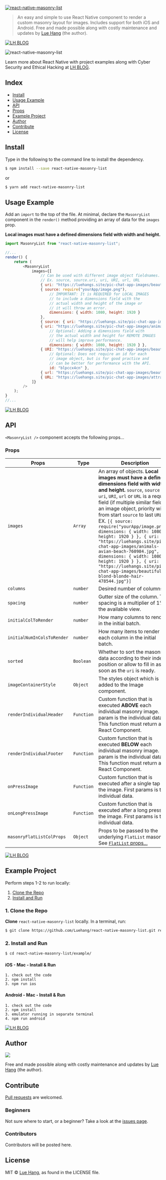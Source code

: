 <a href="https://luehangs.site/lue_hang/projects/react-native-masonry-list"><img src="https://luehangs.site/images/react-native-masonry-list-main.jpg" alt="react-native-masonry-list"/></a>

> An easy and simple to use React Native component to render a custom masonry layout for images. Includes support for both iOS and Android. Free and made possible along with costly maintenance and updates by [Lue Hang](https://www.facebook.com/lue.hang) (the author).

<a href="https://luehangs.site"><img src="https://luehangs.site/images/lh-blog-strip.jpg" alt="LH BLOG"/></a>

![react-native-masonry-list](https://www.luehangs.site/videos/react-native-masonry-list-demo.gif)

Learn more about React Native with project examples along with Cyber Security and Ethical Hacking at [LH BLOG](https://www.luehangs.site).

## Index

- [Install](#install)
- [Usage Example](#usage-example)
- [API](#api)
- [Props](#props)
- [Example Project](#example-project)
- [Author](#author)
- [Contribute](#contribute)
- [License](#license)

## Install

Type in the following to the command line to install the dependency.

```bash
$ npm install --save react-native-masonry-list
```

or

```bash
$ yarn add react-native-masonry-list
```

## Usage Example

Add an ``import`` to the top of the file.  At minimal, declare the ``MasonryList`` component in the ``render()`` method providing an array of data for the ``images`` prop.

**Local images must have a defined dimensions field with width and height.**

```javascript
import MasonryList from "react-native-masonry-list";

//...
render() {
    return (
        <MasonryList
            images={[
                // Can be used with different image object fieldnames.
                // Ex. source, source.uri, uri, URI, url, URL
                { uri: "https://luehangs.site/pic-chat-app-images/beautiful-blond-blonde-hair-478544.jpg" },
                { source: require("yourApp/image.png"), 
                    // IMPORTANT: It is REQUIRED for LOCAL IMAGES
                    // to include a dimensions field with the
                    // actual width and height of the image or
                    // it will throw an error.
                    dimensions: { width: 1080, height: 1920 }
                },
                { source: { uri: "https://luehangs.site/pic-chat-app-images/beautiful-beautiful-women-beauty-40901.jpg" } },
                { uri: "https://luehangs.site/pic-chat-app-images/animals-avian-beach-760984.jpg",
                    // Optional: Adding a dimensions field with
                    // the actual width and height for REMOTE IMAGES
                    // will help improve performance.
                    dimensions: { width: 1080, height: 1920 } },
                { URI: "https://luehangs.site/pic-chat-app-images/beautiful-blond-fishnet-stockings-48134.jpg"
                    // Optional: Does not require an id for each
                    // image object, but is for good practice and
                    // can be better for performance with the API.
                    id: "blpccx4cn" },
                { url: "https://luehangs.site/pic-chat-app-images/beautiful-beautiful-woman-beauty-9763.jpg" },
                { URL: "https://luehangs.site/pic-chat-app-images/attractive-balance-beautiful-186263.jpg" },
            ]}
        />
    );
}
//...
```

<a href="https://luehangs.site"><img src="https://luehangs.site/images/lh-blog-strip.jpg" alt="LH BLOG"/></a>

## API

``<MasonryList />`` component accepts the following props...

### Props

| Props                         | Type              | Description                                                                                                                                                                                    | Default |
|-------------------------------|-------------------|-----------------------------------------------------------------------------------------------------------------------------------------------------------------------------------------------------------------------------------------------------|---------|
| `images`                      | `Array`           | An array of objects.  **Local images must have a defined dimensions field with width and height.**  `source`, `source.uri`, `uri`, `URI`, `url` or `URL` is a required field (if multiple similar fields in an image object, priority will go from start `source` to last `URL`). EX. `[{ source: require("yourApp/image.png"), dimensions: { width: 1080, height: 1920 } }, { uri: "https://luehangs.site/pic-chat-app-images/animals-avian-beach-760984.jpg", dimensions: { width: 1080, height: 1920 } }, { uri: "https://luehangs.site/pic-chat-app-images/beautiful-blond-blonde-hair-478544.jpg"}]`  | Required |
| `columns`                     | `number`          | Desired number of columns. | 2 |
| `spacing`                     | `number`          | Gutter size of the column. The spacing is a multiplier of 1% of the available view. | 1 |
| `initialColToRender`          | `number`          | How many columns to render in the initial batch. | 2 |
| `initialNumInColsToRender`    | `number`          | How many items to render in each column in the initial batch. | 2 |
| `sorted`                      | `Boolean`         | Whether to sort the masonry data according to their index position or allow to fill in as soon as the `uri` is ready. | false |
| `imageContainerStyle`         | `Object`          | The styles object which is added to the Image component. | {} |
| `renderIndividualHeader`      | `Function`        | Custom function that is executed **ABOVE** each individual masonry image.  First param is the individual data.  This function must return a React Component. | |
| `renderIndividualFooter`      | `Function`        | Custom function that is executed **BELOW** each individual masonry image.  First param is the individual data.  This function must return a React Component. | |
| `onPressImage`                | `Function`        | Custom function that is executed after a single tap on the image.  First params is the individual data. | |
| `onLongPressImage`            | `Function`        | Custom function that is executed after a long press on the image.  First params is the individual data. | |
| `masonryFlatListColProps`     | `Object`          | Props to be passed to the underlying `FlatList` masonry.  See [`FlatList` props...](https://facebook.github.io/react-native/docs/flatlist#props) | {} |

<a href="https://luehangs.site"><img src="https://luehangs.site/images/lh-blog-strip.jpg" alt="LH BLOG"/></a>

## Example Project

Perform steps 1-2 to run locally:

1. [Clone the Repo](#1-clone-the-repo)
2. [Install and Run](#2-install-and-run)

### 1. Clone the Repo

**Clone** `react-native-masonry-list` locally. In a terminal, run:

```bash
$ git clone https://github.com/Luehang/react-native-masonry-list.git react-native-masonry-list
```

### 2. Install and Run

```bash
$ cd react-native-masonry-list/example/
```

#### iOS - Mac - Install & Run

	1. check out the code
	2. npm install
	3. npm run ios

#### Android - Mac - Install & Run

	1. check out the code
	2. npm install
	3. emulator running in separate terminal
	4. npm run android

<a href="https://luehangs.site"><img src="https://luehangs.site/images/lh-blog-strip.jpg" alt="LH BLOG"/></a>

## Author

<a href="https://www.facebook.com/lue.hang">
<img src="https://www.luehangs.site/images/lue-hang2018-circle-150px.png"/>
</a>

Free and made possible along with costly maintenance and updates by [Lue Hang](https://www.facebook.com/lue.hang) (the author).

## Contribute

[Pull requests](https://github.com/Luehang/react-native-masonry-list/pulls) are welcomed.

### Beginners

Not sure where to start, or a beginner? Take a look at the [issues page](https://github.com/Luehang/react-native-masonry-list/issues).

### Contributors

Contributors will be posted here.

## License

MIT © [Lue Hang](https://luehangs.site), as found in the LICENSE file.
